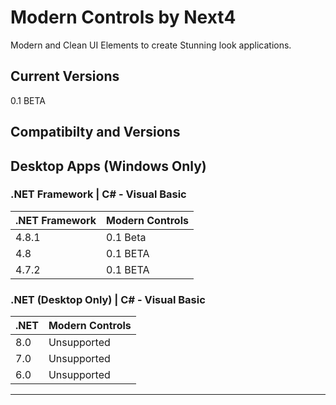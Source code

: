 # Modern Controls by Next4

Modern and Clean UI Elements to create Stunning look applications.

## Current Versions

0.1 BETA

## Compatibilty and Versions

## Desktop Apps (Windows Only) 

### .NET Framework | C# - Visual Basic

| .NET Framework | Modern Controls |
| ----------- | ----------- |
| 4.8.1 | 0.1 Beta |
| 4.8 | 0.1 BETA |
| 4.7.2 | 0.1 BETA |

### .NET (Desktop Only) | C# - Visual Basic

| .NET | Modern Controls |
| ----------- | ----------- |
| 8.0 | Unsupported |
| 7.0 | Unsupported |
| 6.0 | Unsupported |

---------------------------------
